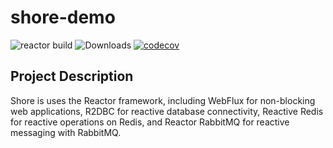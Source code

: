 # shore-demo
![reactor build](https://github.com/youtaqiu/shore-demo/actions/workflows/build.yml/badge.svg?branch=main)
<img src="https://img.shields.io/badge/Spring%20Boot-3.3-blue.svg" alt="Downloads">
[![codecov](https://codecov.io/github/youtaqiu/shore-demo/graph/badge.svg?token=EJGV9DG25R)](https://codecov.io/github/youtaqiu/shore-demo)


## Project Description

Shore is uses the Reactor framework, including WebFlux for non-blocking web applications, R2DBC for reactive database connectivity, Reactive Redis for reactive operations on Redis, and Reactor RabbitMQ for reactive messaging with RabbitMQ.